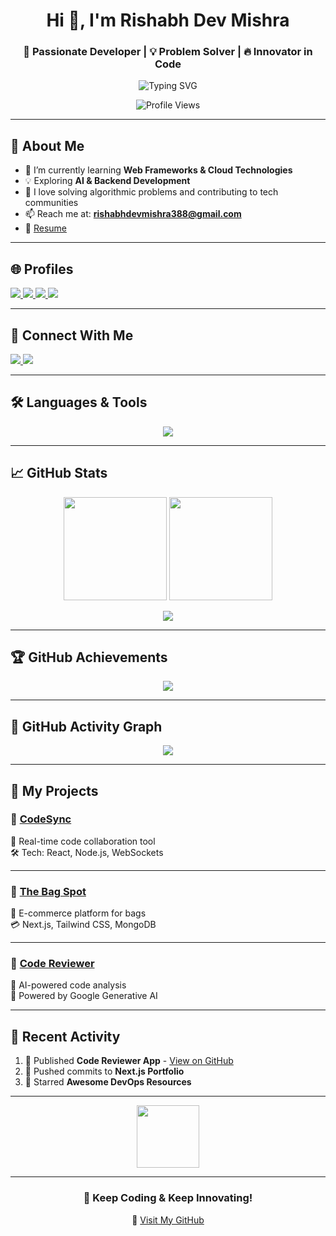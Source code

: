 <h1 align="center">Hi 👋, I'm Rishabh Dev Mishra</h1>
<h3 align="center">🚀 Passionate Developer | 💡 Problem Solver | 🔥 Innovator in Code</h3>

<p align="center">
  <img src="https://readme-typing-svg.herokuapp.com?font=Fira+Code&size=22&pause=1000&color=FD6F00&center=true&vCenter=true&width=440&lines=Full-Stack+Developer;Cloud+Computing+Enthusiast;Passionate+Problem+Solver;Lifelong+Learner+%F0%9F%93%96" alt="Typing SVG" />
</p>

<p align="center">
  <img src="https://komarev.com/ghpvc/?username=Rishabh-Dev-Mishra&label=Profile%20Views&color=blue&style=for-the-badge" alt="Profile Views" />
</p>

---

## 🚀 About Me

- 🌱 I’m currently learning **Web Frameworks & Cloud Technologies**
- 💡 Exploring **AI & Backend Development**
- 💬 I love solving algorithmic problems and contributing to tech communities
- 📫 Reach me at: **rishabhdevmishra388@gmail.com**
- 📄 [Resume](https://drive.google.com/file/d/1Xnzce_2SzAzcOzjf2UsWx89pW2qDEFc0/view?usp=sharing)

---

## 🌐 Profiles
  <a href="https://codeforces.com/profile/Rishabh_Dev_Mishra" target="_blank">
    <img src="https://img.shields.io/badge/Codeforces-1F8ACB?style=for-the-badge&logo=codeforces&logoColor=white" />
  </a>
  <a href="https://www.codechef.com/users/r_d_mishra" target="_blank">
    <img src="https://img.shields.io/badge/CodeChef-5B4638?style=for-the-badge&logo=codechef&logoColor=white" />
  </a>
  <a href="https://www.leetcode.com/rishabh_dev_mishra" target="_blank">
    <img src="https://img.shields.io/badge/LeetCode-FFA116?style=for-the-badge&logo=leetcode&logoColor=white" />
  </a>
  <a href="https://auth.geeksforgeeks.org/user/rishabhdevvuv0" target="_blank">
    <img src="https://img.shields.io/badge/GeeksforGeeks-2F8D46?style=for-the-badge&logo=geeksforgeeks&logoColor=white" />
  </a>
</p>

---

## 🔗 Connect With Me

<p align="left">
  <a href="https://linkedin.com/in/rishabhdevmishra" target="_blank">
    <img src="https://img.shields.io/badge/LinkedIn-0A66C2?style=for-the-badge&logo=linkedin&logoColor=white" />
  </a>
  <a href="mailto:rishabhdevmishra388@gmail.com" target="_blank">
    <img src="https://img.shields.io/badge/Gmail-D14836?style=for-the-badge&logo=gmail&logoColor=white" />
  </a>
</p>

---

## 🛠️ Languages & Tools

<p align="center">
  <img src="https://skillicons.dev/icons?i=aws,cpp,docker,figma,git,java,js,linux,mongodb,mysql,nextjs,nodejs,python,react,vscode" />
</p>

---

## 📈 GitHub Stats

<p align="center">
  <img src="https://github-readme-stats.vercel.app/api?username=Rishabh-Dev-Mishra&show_icons=true&theme=radical" height="165">
  <img src="https://github-readme-streak-stats.herokuapp.com/?user=Rishabh-Dev-Mishra&theme=radical" height="165">
</p>
<p align="center">
  <img src="https://github-readme-stats.vercel.app/api/top-langs?username=Rishabh-Dev-Mishra&show_icons=true&layout=compact&theme=radical">
</p>

---

## 🏆 GitHub Achievements

<p align="center">
  <img src="https://github-profile-trophy.vercel.app/?username=Rishabh-Dev-Mishra&theme=radical&no-bg=true&no-frame=true&margin-w=5" />
</p>

---

## 🌟 GitHub Activity Graph

<p align="center">
  <img src="https://github-readme-activity-graph.vercel.app/graph?username=Rishabh-Dev-Mishra&theme=react-dark" />
</p>

---

## 🚀 My Projects

### 📌 [CodeSync](https://github.com/Rishabh-Dev-Mishra/CodeSync)
🔄 Real-time code collaboration tool  
🛠️ Tech: React, Node.js, WebSockets  

---

### 📌 [The Bag Spot](https://github.com/Rishabh-Dev-Mishra/The-Bag-Spot)
👜 E-commerce platform for bags  
💳 Next.js, Tailwind CSS, MongoDB  

---

### 📌 [Code Reviewer](https://github.com/Rishabh-Dev-Mishra/Code-Reviewer)
🤖 AI-powered code analysis  
🧠 Powered by Google Generative AI  

---

## 🎯 Recent Activity

<!--START_SECTION:activity-->
1. 📝 Published **Code Reviewer App** - [View on GitHub](https://github.com/Rishabh-Dev-Mishra/Code-Reviewer)  
2. 🚀 Pushed commits to **Next.js Portfolio**  
3. 🌟 Starred **Awesome DevOps Resources**  
<!--END_SECTION:activity-->

---

<p align="center">
  <img src="https://raw.githubusercontent.com/Ashutosh00710/Ashutosh00710/master/gifs/Developer.gif" width="100">
</p>

---

<h3 align="center">🚀 Keep Coding & Keep Innovating!</h3>
<p align="center">
  🔗 <a href="https://github.com/Rishabh-Dev-Mishra">Visit My GitHub</a>
</p>
